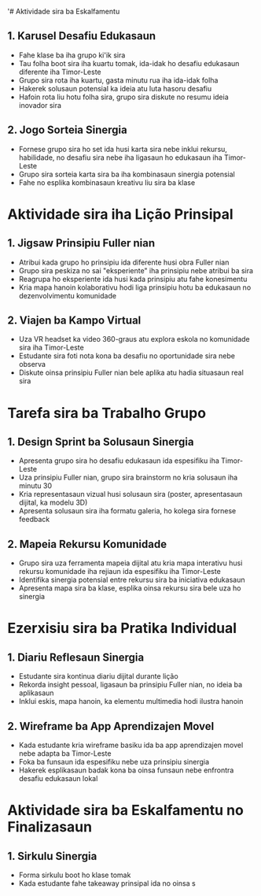'# Aktividade sira ba Eskalfamentu

## 1. Karusel Desafiu Edukasaun

- Fahe klase ba iha grupo ki'ik sira
- Tau folha boot sira iha kuartu tomak, ida-idak ho desafiu edukasaun diferente iha Timor-Leste
- Grupo sira rota iha kuartu, gasta minutu rua iha ida-idak folha
- Hakerek solusaun potensial ka ideia atu luta hasoru desafiu
- Hafoin rota liu hotu folha sira, grupo sira diskute no resumu ideia inovador sira

## 2. Jogo Sorteia Sinergia

- Fornese grupo sira ho set ida husi karta sira nebe inklui rekursu, habilidade, no desafiu sira nebe iha ligasaun ho edukasaun iha Timor-Leste
- Grupo sira sorteia karta sira ba iha kombinasaun sinergia potensial
- Fahe no esplika kombinasaun kreativu liu sira ba klase

# Aktividade sira iha Lição Prinsipal

## 1. Jigsaw Prinsipiu Fuller nian

- Atribui kada grupo ho prinsipiu ida diferente husi obra Fuller nian
- Grupo sira peskiza no sai "eksperiente" iha prinsipiu nebe atribui ba sira
- Reagrupa ho eksperiente ida husi kada prinsipiu atu fahe konesimentu
- Kria mapa hanoin kolaborativu hodi liga prinsipiu hotu ba edukasaun no dezenvolvimentu komunidade

## 2. Viajen ba Kampo Virtual

- Uza VR headset ka video 360-graus atu explora eskola no komunidade sira iha Timor-Leste
- Estudante sira foti nota kona ba desafiu no oportunidade sira nebe observa
- Diskute oinsa prinsipiu Fuller nian bele aplika atu hadia situasaun real sira

# Tarefa sira ba Trabalho Grupo

## 1. Design Sprint ba Solusaun Sinergia

- Apresenta grupo sira ho desafiu edukasaun ida espesifiku iha Timor-Leste
- Uza prinsipiu Fuller nian, grupo sira brainstorm no kria solusaun iha minutu 30
- Kria representasaun vizual husi solusaun sira (poster, apresentasaun dijital, ka modelu 3D)
- Apresenta solusaun sira iha formatu galeria, ho kolega sira fornese feedback

## 2. Mapeia Rekursu Komunidade

- Grupo sira uza ferramenta mapeia dijital atu kria mapa interativu husi rekursu komunidade iha rejiaun ida espesifiku iha Timor-Leste
- Identifika sinergia potensial entre rekursu sira ba iniciativa edukasaun
- Apresenta mapa sira ba klase, esplika oinsa rekursu sira bele uza ho sinergia

# Ezerxisiu sira ba Pratika Individual

## 1. Diariu Reflesaun Sinergia

- Estudante sira kontinua diariu dijital durante lição
- Rekorda insight pessoal, ligasaun ba prinsipiu Fuller nian, no ideia ba aplikasaun
- Inklui eskis, mapa hanoin, ka elementu multimedia hodi ilustra hanoin

## 2. Wireframe ba App Aprendizajen Movel

- Kada estudante kria wireframe basiku ida ba app aprendizajen movel nebe adapta ba Timor-Leste
- Foka ba funsaun ida espesifiku nebe uza prinsipiu sinergia
- Hakerek esplikasaun badak kona ba oinsa funsaun nebe enfrontra desafiu edukasaun lokal

# Aktividade sira ba Eskalfamentu no Finalizasaun

## 1. Sirkulu Sinergia

- Forma sirkulu boot ho klase tomak
- Kada estudante fahe takeaway prinsipal ida no oinsa s